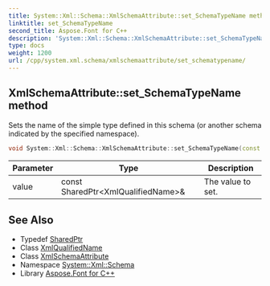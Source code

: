 ```yaml
---
title: System::Xml::Schema::XmlSchemaAttribute::set_SchemaTypeName method
linktitle: set_SchemaTypeName
second_title: Aspose.Font for C++
description: 'System::Xml::Schema::XmlSchemaAttribute::set_SchemaTypeName method. Sets the name of the simple type defined in this schema (or another schema indicated by the specified namespace) in C++.'
type: docs
weight: 1200
url: /cpp/system.xml.schema/xmlschemaattribute/set_schematypename/
---
```

## XmlSchemaAttribute::set_SchemaTypeName method


Sets the name of the simple type defined in this schema (or another schema indicated by the specified namespace).

```cpp
void System::Xml::Schema::XmlSchemaAttribute::set_SchemaTypeName(const SharedPtr<XmlQualifiedName> &value)
```


| Parameter | Type | Description |
| --- | --- | --- |
| value | const SharedPtr\<XmlQualifiedName\>\& | The value to set. |

## See Also

* Typedef [SharedPtr](../../../system/sharedptr/)
* Class [XmlQualifiedName](../../../system.xml/xmlqualifiedname/)
* Class [XmlSchemaAttribute](../)
* Namespace [System::Xml::Schema](../../)
* Library [Aspose.Font for C++](../../../)
